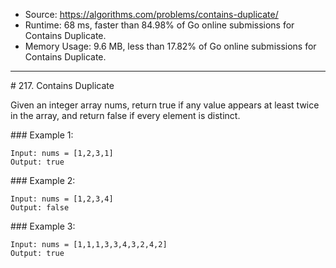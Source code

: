 - Source: https://algorithms.com/problems/contains-duplicate/
- Runtime: 68 ms, faster than 84.98% of Go online submissions for Contains Duplicate.
- Memory Usage: 9.6 MB, less than 17.82% of Go online submissions for Contains Duplicate.
--- 

# 217. Contains Duplicate


Given an integer array nums, return true if any value appears at least twice in the array, and return false if every element is distinct.

### Example 1:

```
Input: nums = [1,2,3,1]
Output: true
```


### Example 2:

```
Input: nums = [1,2,3,4]
Output: false
```


### Example 3:

```
Input: nums = [1,1,1,3,3,4,3,2,4,2]
Output: true
```

